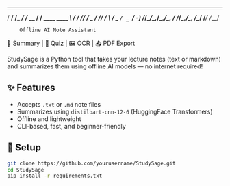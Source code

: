 
   ______          __       ____             
  / __/ /___ _____/ /_ __  / __/__ ____ ____ 
 _\ \/ __/ // / _  / // / _\ \/ _ `/ _ `/ -_)
/___/\__/\_,_/\_,_/\_, / /___/\_,_/\_, /\__/ 
                  /___/           /___/      

        Offline AI Note Assistant
📄 Summary | 🧪 Quiz | 🖼 OCR | 📤 PDF Export

StudySage is a Python tool that takes your lecture notes (text or markdown) and summarizes them using offline AI models — no internet required!

## ✨ Features
- Accepts `.txt` or `.md` note files
- Summarizes using `distilbart-cnn-12-6` (HuggingFace Transformers)
- Offline and lightweight
- CLI-based, fast, and beginner-friendly

## 🔧 Setup
```bash
git clone https://github.com/yourusername/StudySage.git
cd StudySage
pip install -r requirements.txt

